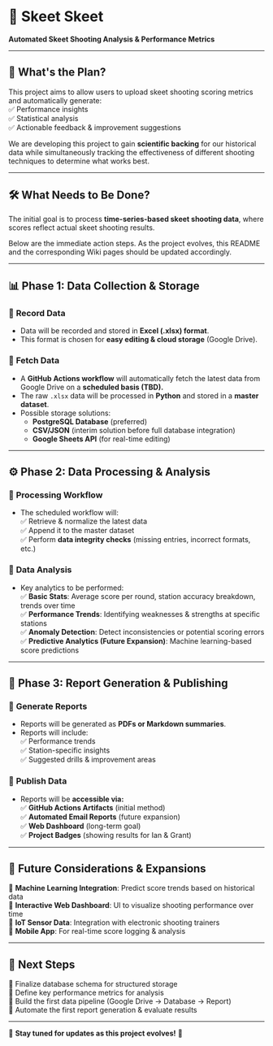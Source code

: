 # 🎯 Skeet Skeet  
**Automated Skeet Shooting Analysis & Performance Metrics**  

---

## 📌 What's the Plan?  
This project aims to allow users to upload skeet shooting scoring metrics and automatically generate:  
✅ Performance insights  
✅ Statistical analysis  
✅ Actionable feedback & improvement suggestions  

We are developing this project to gain **scientific backing** for our historical data while simultaneously tracking the effectiveness of different shooting techniques to determine what works best.  

---

## 🛠️ What Needs to Be Done?  
The initial goal is to process **time-series-based skeet shooting data**, where scores reflect actual skeet shooting results.  

Below are the immediate action steps. As the project evolves, this README and the corresponding Wiki pages should be updated accordingly.  

---

## 📊 **Phase 1: Data Collection & Storage**  

### 🔹 **Record Data**  
- Data will be recorded and stored in **Excel (.xlsx) format**.  
- This format is chosen for **easy editing & cloud storage** (Google Drive).  

### 🔹 **Fetch Data**  
- A **GitHub Actions workflow** will automatically fetch the latest data from Google Drive on a **scheduled basis (TBD).**  
- The raw `.xlsx` data will be processed in **Python** and stored in a **master dataset**.  
- Possible storage solutions:  
  - **PostgreSQL Database** (preferred)  
  - **CSV/JSON** (interim solution before full database integration)  
  - **Google Sheets API** (for real-time editing)  

---

## ⚙️ **Phase 2: Data Processing & Analysis**  

### 🔹 **Processing Workflow**  
- The scheduled workflow will:  
  ✅ Retrieve & normalize the latest data  
  ✅ Append it to the master dataset  
  ✅ Perform **data integrity checks** (missing entries, incorrect formats, etc.)  

### 🔹 **Data Analysis**  
- Key analytics to be performed:  
  ✅ **Basic Stats**: Average score per round, station accuracy breakdown, trends over time  
  ✅ **Performance Trends**: Identifying weaknesses & strengths at specific stations  
  ✅ **Anomaly Detection**: Detect inconsistencies or potential scoring errors  
  ✅ **Predictive Analytics (Future Expansion)**: Machine learning-based score predictions  

---

## 📑 **Phase 3: Report Generation & Publishing**  

### 🔹 **Generate Reports**  
- Reports will be generated as **PDFs or Markdown summaries**.  
- Reports will include:  
  ✅ Performance trends  
  ✅ Station-specific insights  
  ✅ Suggested drills & improvement areas  

### 🔹 **Publish Data**  
- Reports will be **accessible via:**  
  ✅ **GitHub Actions Artifacts** (initial method)  
  ✅ **Automated Email Reports** (future expansion)  
  ✅ **Web Dashboard** (long-term goal)  
  ✅ **Project Badges** (showing results for Ian & Grant)  

---

## 🚀 **Future Considerations & Expansions**  
🔹 **Machine Learning Integration**: Predict score trends based on historical data  
🔹 **Interactive Web Dashboard**: UI to visualize shooting performance over time  
🔹 **IoT Sensor Data**: Integration with electronic shooting trainers  
🔹 **Mobile App**: For real-time score logging & analysis  

---

## 📅 **Next Steps**  
🔹 Finalize database schema for structured storage  
🔹 Define key performance metrics for analysis  
🔹 Build the first data pipeline (Google Drive → Database → Report)  
🔹 Automate the first report generation & evaluate results  

---

📢 **Stay tuned for updates as this project evolves!** 🎯  
